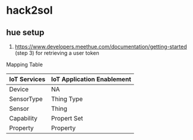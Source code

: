 # hack2sol

## hue setup
1. https://www.developers.meethue.com/documentation/getting-started (step 3) for retrieving a user token

Mapping Table

IoT Services | IoT Application Enablement    
--|--
Device       |  NA                           
SensorType   |  Thing Type                        
Sensor       |  Thing                             
Capability   |  Propert Set                       
Property     |  Property                          
